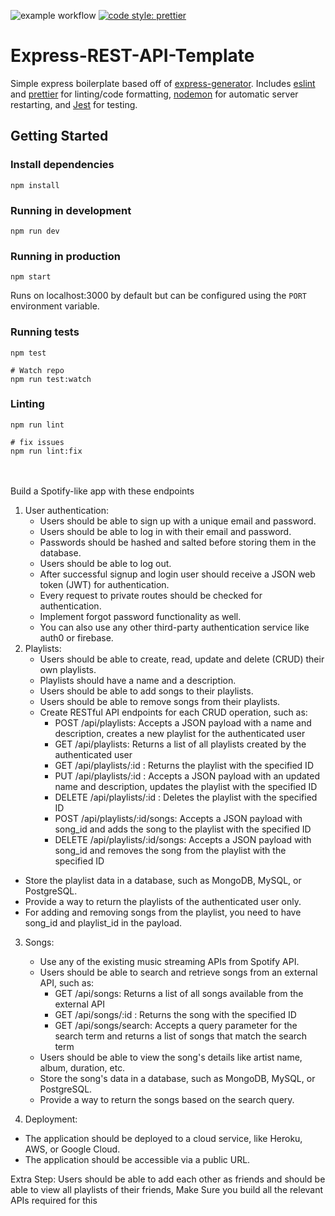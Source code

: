 ![example workflow](https://github.com/rzgry/Express-REST-API-Template/actions/workflows/node.js.yml/badge.svg)
[![code style: prettier](https://img.shields.io/badge/code_style-prettier-ff69b4.svg)](https://github.com/prettier/prettier)

# Express-REST-API-Template

Simple express boilerplate based off of [express-generator](https://expressjs.com/en/starter/generator.html). Includes [eslint](https://eslint.org) and [prettier](https://prettier.io) for linting/code formatting, [nodemon](https://github.com/remy/nodemon) for automatic server restarting, and [Jest](https://jestjs.io) for testing.

## Getting Started

### Install dependencies

```
npm install
```

### Running in development

```
npm run dev
```

### Running in production

```
npm start
```

Runs on localhost:3000 by default but can be configured using the `PORT` environment variable.

### Running tests

```
npm test

# Watch repo
npm run test:watch
```

### Linting

```
npm run lint

# fix issues
npm run lint:fix
```


<br><br>
Build a Spotify-like app with these endpoints

1. User authentication:
    * Users should be able to sign up with a unique email and password.
    * Users should be able to log in with their email and password.
    * Passwords should be hashed and salted before storing them in the database.
    * Users should be able to log out.
    * After successful signup and login user should receive a JSON web token (JWT) for authentication.
    * Every request to private routes should be checked for authentication.
    * Implement forgot password functionality as well.
    * You can also use any other third-party authentication service like auth0 or firebase.
2. Playlists:
    * Users should be able to create, read, update and delete (CRUD) their own playlists.
    * Playlists should have a name and a description.
    * Users should be able to add songs to their playlists.
    * Users should be able to remove songs from their playlists.
    * Create RESTful API endpoints for each CRUD operation, such as:
        * POST /api/playlists: Accepts a JSON payload with a name and description, creates a new playlist for the authenticated user
        * GET /api/playlists: Returns a list of all playlists created by the authenticated user
        * GET /api/playlists/:id : Returns the playlist with the specified ID
        * PUT /api/playlists/:id :  Accepts a JSON payload with an updated name and description, updates the playlist with the specified ID
        * DELETE /api/playlists/:id : Deletes the playlist with the specified ID
        * POST /api/playlists/:id/songs: Accepts a JSON payload with song_id and adds the song to the playlist with the specified ID
        * DELETE /api/playlists/:id/songs: Accepts a JSON payload with song_id and removes the song from the playlist with the specified ID
 * Store the playlist data in a database, such as MongoDB, MySQL, or PostgreSQL.
 * Provide a way to return the playlists of the authenticated user only.
 * For adding and removing songs from the playlist, you need to have song_id and playlist_id in the payload.
3. Songs:
    * Use any of the existing music streaming APIs from Spotify API.
    * Users should be able to search and retrieve songs from an external API, such as:
        * GET /api/songs: Returns a list of all songs available from the external API
        * GET /api/songs/:id : Returns the song with the specified ID
        * GET /api/songs/search: Accepts a query parameter for the search term and returns a list of songs that match the search term
    * Users should be able to view the song's details like artist name, album, duration, etc.
    * Store the song's data in a database, such as MongoDB, MySQL, or PostgreSQL.
    * Provide a way to return the songs based on the search query.

4. Deployment:
* The application should be deployed to a cloud service, like Heroku, AWS, or Google Cloud.
* The application should be accessible via a public URL.

Extra Step:
Users should be able to add each other as friends and should be able to view all playlists of their friends, Make Sure you build all the relevant APIs required for this
